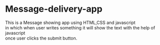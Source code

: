 # Message-delivery-app

This is a Message showing app using HTML,CSS and javascript <br>
in which when user writes something it will show the text with the help of javascript <br>
once user clicks the submit button.